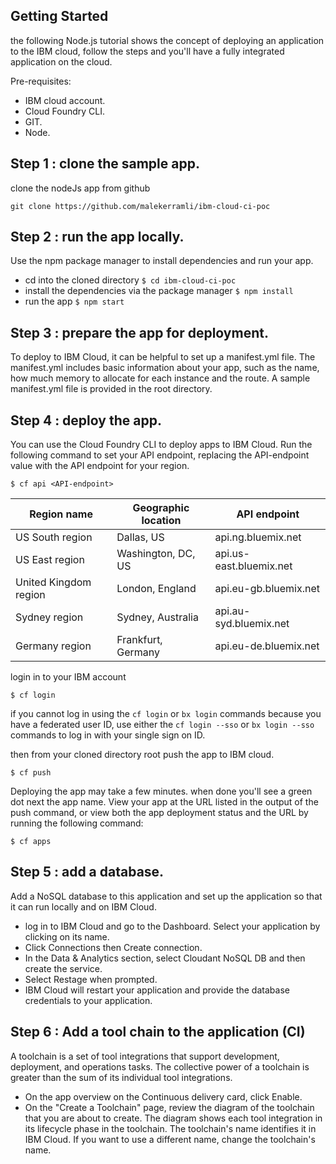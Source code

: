 
Getting Started
------------
the following Node.js tutorial shows the concept of deploying an application to the IBM cloud, follow the steps and you'll have a fully integrated application on the cloud.  

Pre-requisites: 
 * IBM cloud account.
 * Cloud Foundry CLI.
 * GIT.
 * Node.
 
## Step 1 : clone the sample app.
clone the nodeJs app from github 

```
git clone https://github.com/malekerramli/ibm-cloud-ci-poc
```
## Step 2 : run the app locally.
Use the npm package manager to install dependencies and run your app.
  * cd into the cloned directory  ``$ cd ibm-cloud-ci-poc``
  * install the dependencies via the package manager ``$ npm install``
  * run the app  ``$ npm start``

 
## Step 3 : prepare the app for deployment.
To deploy to IBM Cloud, it can be helpful to set up a manifest.yml file. 
The manifest.yml includes basic information about your app, such as the name, 
how much memory to allocate for each instance and the route. 
A sample manifest.yml file is provided in the root directory.
 
## Step 4 : deploy the app.
You can use the Cloud Foundry CLI to deploy apps to IBM Cloud.
Run the following command to set your API endpoint, replacing the API-endpoint value with the API endpoint for your region.

```$ cf api <API-endpoint>```

   | **Region name** | **Geographic location** | **API endpoint** |
   |-----------------|-------------------------|-------------------|
   | US South region | Dallas, US | api.ng.bluemix.net |
   | US East region | Washington, DC, US | api.us-east.bluemix.net |
   | United Kingdom region | London, England | api.eu-gb.bluemix.net |
   | Sydney region | Sydney, Australia | api.au-syd.bluemix.net |
   | Germany region | Frankfurt, Germany | api.eu-de.bluemix.net |
   
 login in to your IBM account
 
 ```
 $ cf login
 ```
if you cannot log in using the ```cf login``` or ```bx login``` commands because you have a federated user ID, use either the ```cf login --sso``` or ```bx login --sso``` commands to log in with your single sign on ID.

then from your cloned directory root push the app to IBM cloud.
```
$ cf push 
```

Deploying the app may take a few minutes. when done you'll see a green dot next the app name. View your app at the URL listed in the output of the push command, or view both the app deployment status and the URL by running the following command:

```
$ cf apps
``` 
 ## Step 5 : add a database.
 Add a NoSQL database to this application and set up the application so that it can run locally and on IBM Cloud.
   
  * log in to IBM Cloud and go to the Dashboard. Select your application by clicking on its name.
  * Click Connections then Create connection.
  * In the Data & Analytics section, select Cloudant NoSQL DB and then create the service.
  * Select Restage when prompted.
  * IBM Cloud will restart your application and provide the database credentials to your application.
  
 ## Step 6 : Add a tool chain to the application (CI)
A toolchain is a set of tool integrations that support development, deployment, and operations tasks. 
The collective power of a toolchain is greater than the sum of its individual tool integrations.

  * On the app overview on the Continuous delivery card, click Enable. 
  * On the "Create a Toolchain" page, review the diagram of the toolchain that you are about to create. The diagram shows each tool integration in its lifecycle phase in the toolchain. The toolchain's name identifies it in IBM Cloud. If you want to use a different name, change the toolchain's name.



 

 
